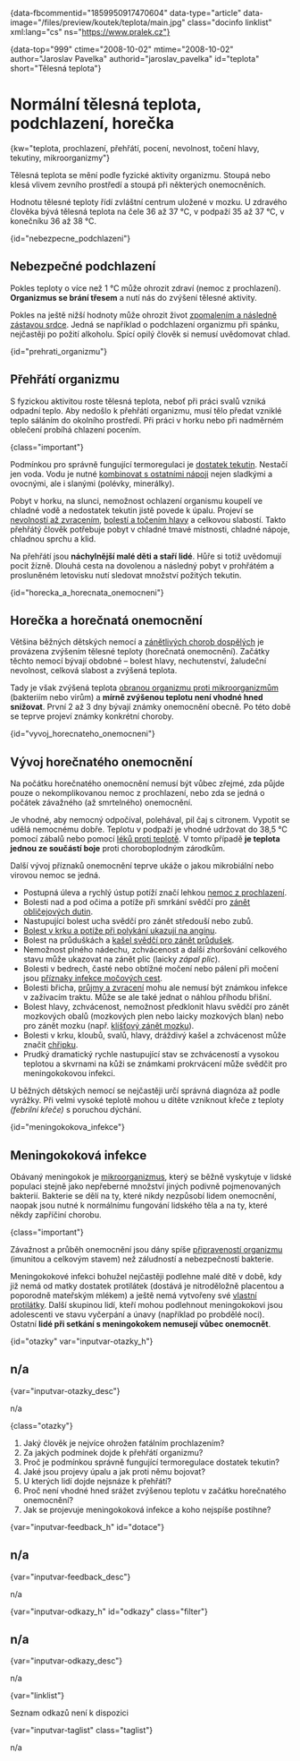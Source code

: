 
{data-fbcommentid="1859950917470604" data-type="article" data-image="/files/preview/koutek/teplota/main.jpg" class="docinfo linklist" xml:lang="cs" ns="https://www.pralek.cz"}

{data-top="999" ctime="2008-10-02" mtime="2008-10-02" author="Jaroslav Pavelka" authorid="jaroslav_pavelka" id="teplota" short="Tělesná teplota"}

# Normální tělesná teplota, podchlazení, horečka

{kw="teplota, prochlazení, přehřátí, pocení, nevolnost, točení hlavy, tekutiny, mikroorganizmy"}

Tělesná teplota se mění podle fyzické aktivity organizmu. Stoupá nebo klesá vlivem zevního prostředí a stoupá při některých onemocněních.

Hodnotu tělesné teploty řídí zvláštní centrum uložené v mozku. U zdravého člověka bývá tělesná teplota na čele 36 až 37 °C, v podpaží 35 až 37 °C, v konečníku 36 až 38 °C.

{id="nebezpecne_podchlazeni"}

## Nebezpečné podchlazení

Pokles teploty o více než 1 °C může ohrozit zdraví (nemoc z prochlazení). **Organizmus se brání třesem** a nutí nás do zvýšení tělesné aktivity.

Pokles na ještě nižší hodnoty může ohrozit život [zpomalením a následně zástavou srdce][1]. Jedná se například o podchlazení organizmu při spánku, nejčastěji po požití alkoholu. Spící opilý člověk si nemusí uvědomovat chlad.

{id="prehrati_organizmu"}

## Přehřátí organizmu

S fyzickou aktivitou roste tělesná teplota, neboť při práci svalů vzniká odpadní teplo. Aby nedošlo k přehřátí organizmu, musí tělo předat vzniklé teplo sáláním do okolního prostředí. Při práci v horku nebo při nadměrném oblečení probíhá chlazení pocením.

{class="important"}

Podmínkou pro správně fungující termoregulaci je [dostatek tekutin][2]. Nestačí jen voda. Vodu je nutné [kombinovat s ostatními nápoji][2] nejen sladkými a ovocnými, ale i slanými (polévky, minerálky).

Pobyt v horku, na slunci, nemožnost ochlazení organismu koupelí ve chladné vodě a nedostatek tekutin jistě povede k úpalu. Projeví se [nevolností až zvracením][3], [bolestí a točením hlavy][4] a celkovou slabostí. Takto přehřátý člověk potřebuje pobyt v chladné tmavé místnosti, chladné nápoje, chladnou sprchu a klid.

Na přehřátí jsou **náchylnější malé děti a staří lidé**. Hůře si totiž uvědomují pocit žízně. Dlouhá cesta na dovolenou a následný pobyt v prohřátém a prosluněném letovisku nutí sledovat množství požitých tekutin.

{id="horecka\_a\_horecnata_onemocneni"}

## Horečka a horečnatá onemocnění

Většina běžných dětských nemocí a [zánětlivých chorob dospělých][5] je provázena zvýšením tělesné teploty (horečnatá onemocnění). Začátky těchto nemocí bývají obdobné – bolest hlavy, nechutenství, žaludeční nevolnost, celková slabost a zvýšená teplota.

Tady je však zvýšená teplota [obranou organizmu proti mikroorganizmům][6] (bakteriím nebo virům) a **mírně zvýšenou teplotu není vhodné hned snižovat**. První 2 až 3 dny bývají známky onemocnění obecně. Po této době se teprve projeví známky konkrétní choroby.

{id="vyvoj\_horecnateho\_onemocneni"}

## Vývoj horečnatého onemocnění

Na počátku horečnatého onemocnění nemusí být vůbec zřejmé, zda půjde pouze o nekomplikovanou nemoc z prochlazení, nebo zda se jedná o počátek závažného (až smrtelného) onemocnění.

Je vhodné, aby nemocný odpočíval, polehával, pil čaj s citronem. Vypotit se udělá nemocnému dobře. Teplotu v podpaží je vhodné udržovat do 38,5 °C pomocí zábalů nebo pomocí [léků proti teplotě][7]. V tomto případě **je teplota jednou ze součástí boje** proti choroboplodným zárodkům.

Další vývoj příznaků onemocnění teprve ukáže o jakou mikrobiální nebo virovou nemoc se jedná.

  * Postupná úleva a rychlý ústup potíží značí lehkou [nemoc z prochlazení][8].
  * Bolesti nad a pod očima a potíže při smrkání svědčí pro [zánět obličejových dutin][9].
  * Nastupující bolest ucha svědčí pro zánět středouší nebo zubů.
  * [Bolest v krku a potíže při polykání ukazují na angínu][8].
  * Bolest na průduškách a [kašel svědčí pro zánět průdušek][10].
  * Nemožnost plného nádechu, zchvácenost a další zhoršování celkového stavu může ukazovat na zánět plic (laicky _zápal plic_).
  * Bolesti v bedrech, časté nebo obtížné močení nebo pálení při močení jsou [příznaky infekce močových cest][11].
  * Bolesti břicha, [průjmy a zvracení][3] mohu ale nemusí být známkou infekce v zažívacím traktu. Může se ale také jednat o náhlou příhodu břišní.
  * Bolest hlavy, zchvácenost, nemožnost předklonit hlavu svědčí pro zánět mozkových obalů (mozkových plen nebo laicky mozkových blan) nebo pro zánět mozku (např. [klíšťový zánět mozku][12]).
  * Bolesti v krku, kloubů, svalů, hlavy, dráždivý kašel a zchvácenost může značit [chřipku][13].
  * Prudký dramatický rychle nastupující stav se zchváceností a vysokou teplotou a skvrnami na kůži se známkami prokrvácení může svědčit pro meningokokovou infekci.

U běžných dětských nemocí se nejčastěji určí správná diagnóza až podle vyrážky. Při velmi vysoké teplotě mohou u dítěte vzniknout křeče z teploty _(febrilní křeče)_ s poruchou dýchání.

{id="meningokokova_infekce"}

## Meningokoková infekce

Obávaný meningokok je [mikroorganizmus][14], který se běžně vyskytuje v lidské populaci stejně jako nepřeberné množství jiných podivně pojmenovaných bakterií. Bakterie se dělí na ty, které nikdy nezpůsobí lidem onemocnění, naopak jsou nutné k normálnímu fungování lidského těla a na ty, které někdy zapříčiní chorobu.

{class="important"}

Závažnost a průběh onemocnění jsou dány spíše [připraveností organizmu][15] (imunitou a celkovým stavem) než záludností a nebezpečností bakterie.

Meningokokové infekci bohužel nejčastěji podlehne malé dítě v době, kdy již nemá od matky dostatek protilátek (dostává je nitroděložně placentou a poporodně mateřským mlékem) a ještě nemá vytvořeny své [vlastní protilátky][6]. Další skupinou lidí, kteří mohou podlehnout meningokokovi jsou adolescenti ve stavu vyčerpání a únavy (například po probdělé noci). Ostatní **lidé při setkání s meningokokem nemusejí vůbec onemocnět**.

{id="otazky" var="inputvar-otazky_h"}

## n/a

{var="inputvar-otazky_desc"}

n/a

{class="otazky"}

  1. Jaký člověk je nejvíce ohrožen fatálním prochlazením?
  2. Za jakých podmínek dojde k přehřátí organizmu?
  3. Proč je podmínkou správně fungující termoregulace dostatek tekutin?
  4. Jaké jsou projevy úpalu a jak proti němu bojovat?
  5. U kterých lidí dojde nejsnáze k přehřátí?
  6. Proč není vhodné hned srážet zvýšenou teplotu v začátku horečnatého onemocnění?
  7. Jak se projevuje meningokoková infekce a koho nejspíše postihne?

{var="inputvar-feedback_h" id="dotace"}

## n/a

{var="inputvar-feedback_desc"}

n/a

{var="inputvar-odkazy_h" id="odkazy" class="filter"}

## n/a

{var="inputvar-odkazy_desc"}

n/a

{var="linklist"}

Seznam odkazů není k dispozici

{var="inputvar-taglist" class="taglist"}

n/a

 [1]: resuscitace-ozivovani
 [2]: prijem_tekutin
 [3]: funkcni_poruchy_traveni
 [4]: bolest_hlavy_migrena
 [5]: zanet
 [6]: imunita
 [7]: leky_proti_bolesti
 [8]: bolest_v_krku_angina
 [9]: ryma_a_smrkani
 [10]: kasel_a_typy_kasle
 [11]: mocove_kameny
 [12]: prisate_kliste
 [13]: chripka
 [14]: bakterie
 [15]: jak_neonemocnet

